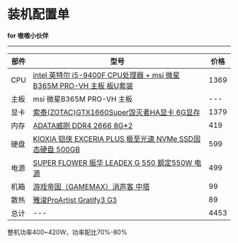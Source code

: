 # 装机配置单

**for 嗷嗷小伙伴**

---

| 部件 | 型号                                                         | 价格 |
| ---- | ------------------------------------------------------------ | ---- |
| CPU  | [intel 英特尔 i5-9400F CPU处理器 + msi 微星B365M PRO-VH 主板 板U套装](https://www.smzdm.com/p/20594777/) | 1369 |
| 主板 | msi 微星B365M PRO-VH 主板                                    | ---  |
| 显卡 | [索泰(ZOTAC)GTX1660Super毁灭者HA显卡 6G显存](https://item.jd.com/100009321614.html?utm_source=kong&utm_medium=zssc&utm_campaign=t_1000027285_107337&utm_term=cc9f1016-9195-4a1c-b4e6-c2eed6f8df3d-p_1999-pr_2403-at_107337&jd_pop=cc9f1016-9195-4a1c-b4e6-c2eed6f8df3d&abt=0#crumb-wrap) | 1379 |
| 内存 | [ADATA威刚 DDR4 2666 8G*2](https://detail.tmall.com/item.htm?spm=a220o.1000855.0.da321h.22a64a9de2BPaQ&id=575421029716&sku_properties=1627207:7579659551) | 419  |
| 硬盘 | [KIOXIA 铠侠 EXCERIA PLUS 极至光速 NVMe SSD固态硬盘 500GB](https://item.jd.com/100012956296.html?extension_id=eyJhZCI6IiIsImNoIjoiIiwic2hvcCI6IiIsInNrdSI6IiIsInRzIjoiIiwidW5pcWlkIjoie1wiY2xpY2tfaWRcIjpcImFmNTQ0ZmRkLTU3MzctNDU1Zi1iY2NjLTk3Y2Q1NTQ3OTAzOVwiLFwicG9zX2lkXCI6XCIxNTBcIixcInNpZFwiOlwiNmEwYjZlYTMtZjkxMi00YjVjLTk3ODktYTI4NzIwMGQ4NWU4XCIsXCJza3VfaWRcIjpcIjEwMDAxMjk1NjI5NlwifSJ9&jd_pop=af544fdd-5737-455f-bccc-97cd55479039&abt=3) | 599  |
| 电源 | [SUPER FLOWER 振华 LEADEX G 550 额定550W 电源](https://item.jd.com/1861890.html?extension_id=eyJhZCI6IiIsImNoIjoiIiwic2hvcCI6IiIsInNrdSI6IiIsInRzIjoiIiwidW5pcWlkIjoie1wiY2xpY2tfaWRcIjpcIjcxNmNiYWYzLWMyMDAtNDU3My1iMzUyLThkOTVkODgxZmMyNFwiLFwicG9zX2lkXCI6XCIxNTBcIixcInNpZFwiOlwiNzJlY2M5YzctZjVmZS00OTJjLTgwODgtYjhmNjE2NDcxYjQ2XCIsXCJza3VfaWRcIjpcIjE4NjE4OTBcIn0ifQ==&jd_pop=716cbaf3-c200-4573-b352-8d95d881fc24&abt=3) | 499  |
| 机箱 | [游戏帝国（GAMEMAX）消声客 中塔](https://item.jd.com/100004859941.html?extension_id=eyJhZCI6IiIsImNoIjoiIiwic2hvcCI6IiIsInNrdSI6IiIsInRzIjoiIiwidW5pcWlkIjoie1wiY2xpY2tfaWRcIjpcIjJjMmJlMWQ2LTZmYTQtNDAzYS04NzljLTg1Mjg1OWU1ZTkxMVwiLFwicG9zX2lkXCI6XCIxNTBcIixcInNpZFwiOlwiMWUwNTgyM2QtMTgyOC00MmNiLTg5YTktZmVjY2NmMmMyZjJiXCIsXCJza3VfaWRcIjpcIjEwMDAwNDg1OTk0MVwifSJ9&jd_pop=2c2be1d6-6fa4-403a-879c-852859e5e911&abt=3) | 99   |
| 散热 | [雅浚ProArtist Gratify3 G3](https://item.jd.com/100006260583.html?extension_id=eyJhZCI6IiIsImNoIjoiIiwic2hvcCI6IiIsInNrdSI6IiIsInRzIjoiIiwidW5pcWlkIjoie1wiY2xpY2tfaWRcIjpcIjI2ZDUzZTBmLTE1ZDItNDRkOS1iOWMxLWMxZjVhNDg5NzJiZVwiLFwicG9zX2lkXCI6XCIxNTBcIixcInNpZFwiOlwiZjU5YzFkYzYtMTY5OS00NjhhLThiM2EtNzlhMWQ2NTg1ZmU0XCIsXCJza3VfaWRcIjpcIjEwMDAwNjI2MDU4M1wifSJ9&jd_pop=26d53e0f-15d2-44d9-b9c1-c1f5a48972be&abt=3) | 89   |
| 总计 | ---                                                          | 4453 |

整机功率400~420W，功率配比70%-80%